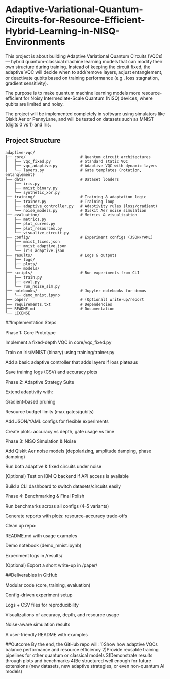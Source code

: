 # Adaptive-Variational-Quantum-Circuits-for-Resource-Efficient-Hybrid-Learning-in-NISQ-Environments

This project is about building Adaptive Variational Quantum Circuits (VQCs) — hybrid quantum-classical machine learning models that can modify their own structure during training. Instead of keeping the circuit fixed, the adaptive VQC will decide when to add/remove layers, adjust entanglement, or deactivate qubits based on training performance (e.g., loss stagnation, gradient sensitivity).

The purpose is to make quantum machine learning models more resource-efficient for Noisy Intermediate-Scale Quantum (NISQ) devices, where qubits are limited and noisy.

The project will be implemented completely in software using simulators like Qiskit Aer or PennyLane, and will be tested on datasets such as MNIST (digits 0 vs 1) and Iris.

## Project Structure
```
adaptive-vqc/
├── core/                        # Quantum circuit architectures
│   ├── vqc_fixed.py             # Standard static VQC
│   ├── vqc_adaptive.py          # Adaptive VQC with dynamic layers
│   └── layers.py                # Gate templates (rotation, entanglement)
├── data/                        # Dataset loaders
│   ├── iris.py
│   ├── mnist_binary.py
│   └── synthetic_xor.py
├── training/                    # Training & adaptation logic
│   ├── trainer.py               # Training loop
│   ├── adaptive_controller.py   # Adaptivity rules (loss/gradient)
│   └── noise_models.py          # Qiskit Aer noise simulation
├── evaluation/                  # Metrics & visualization
│   ├── metrics.py
│   ├── plot_curves.py
│   ├── plot_resources.py
│   └── visualize_circuit.py
├── config/                      # Experiment configs (JSON/YAML)
│   ├── mnist_fixed.json
│   ├── mnist_adaptive.json
│   └── iris_adaptive.json
├── results/                     # Logs & outputs
│   ├── logs/
│   ├── plots/
│   └── models/
├── scripts/                     # Run experiments from CLI
│   ├── train.py
│   ├── eval.py
│   └── run_noise_sim.py
├── notebooks/                   # Jupyter notebooks for demos
│   └── demo_mnist.ipynb
├── paper/                       # (Optional) write-up/report
├── requirements.txt             # Dependencies
├── README.md                    # Documentation
└── LICENSE
```


##Implementation Steps

Phase 1: Core Prototype

Implement a fixed-depth VQC in core/vqc_fixed.py

Train on Iris/MNIST (binary) using training/trainer.py

Add a basic adaptive controller that adds layers if loss plateaus

Save training logs (CSV) and accuracy plots

Phase 2: Adaptive Strategy Suite

Extend adaptivity with:

Gradient-based pruning

Resource budget limits (max gates/qubits)

Add JSON/YAML configs for flexible experiments

Create plots: accuracy vs depth, gate usage vs time

Phase 3: NISQ Simulation & Noise

Add Qiskit Aer noise models (depolarizing, amplitude damping, phase damping)

Run both adaptive & fixed circuits under noise

(Optional) Test on IBM Q backend if API access is available

Build a CLI dashboard to switch datasets/circuits easily

Phase 4: Benchmarking & Final Polish

Run benchmarks across all configs (4–5 variants)

Generate reports with plots: resource–accuracy trade-offs

Clean up repo:

README.md with usage examples

Demo notebook (demo_mnist.ipynb)

Experiment logs in /results/

(Optional) Export a short write-up in /paper/

##Deliverables in GitHub

Modular code (core, training, evaluation)

Config-driven experiment setup

Logs + CSV files for reproducibility

Visualizations of accuracy, depth, and resource usage

Noise-aware simulation results

A user-friendly README with examples



##Outcome
By the end, the GitHub repo will:
1)Show how adaptive VQCs balance performance and resource efficiency
2)Provide reusable training pipelines for other quantum or classical models
3)Demonstrate results through plots and benchmarks
4)Be structured well enough for future extensions (new datasets, new adaptive strategies, or even non-quantum AI models)













